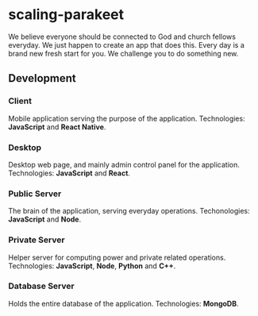 # scaling-parakeet
We believe everyone should be connected to God and church fellows everyday.
We just happen to create an app that does this.
Every day is a brand new fresh start for you.
We challenge you to do something new.

## Development

### Client
Mobile application serving the purpose of the application. Technologies: **JavaScript** and **React Native**.


### Desktop
Desktop web page, and mainly admin control panel for the application. Technologies: **JavaScript** and **React**.


### Public Server
The brain of the application, serving everyday operations. Techonologies: **JavaScript** and **Node**.


### Private Server
Helper server for computing power and private related operations. Technologies: **JavaScript**, **Node**, **Python** and **C++**.


### Database Server
Holds the entire database of the application. Technologies: **MongoDB**.
